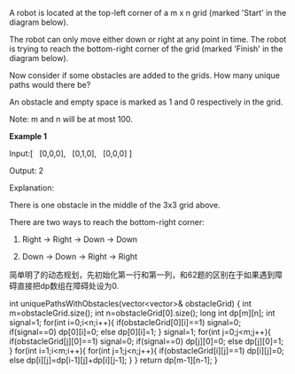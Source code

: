 A robot is located at the top-left corner of a m x n grid (marked 'Start' in the diagram below).

The robot can only move either down or right at any point in time. The robot is trying to reach the bottom-right corner of the grid (marked 'Finish' in the diagram below).

Now consider if some obstacles are added to the grids. How many unique paths would there be?

An obstacle and empty space is marked as 1 and 0 respectively in the grid.

Note: m and n will be at most 100.

**Example 1**

Input:[
  [0,0,0],
  [0,1,0],
  [0,0,0]
]

Output: 2

Explanation:

There is one obstacle in the middle of the 3x3 grid above.

There are two ways to reach the bottom-right corner:

1. Right -> Right -> Down -> Down

2. Down -> Down -> Right -> Right

简单明了的动态规划，先初始化第一行和第一列，和62题的区别在于如果遇到障碍直接把dp数组在障碍处设为0.

int uniquePathsWithObstacles(vector<vector<int>>& obstacleGrid) {
        int m=obstacleGrid.size();
        int n=obstacleGrid[0].size();
        long int dp[m][n];
        int signal=1;
        for(int i=0;i<n;i++){
            if(obstacleGrid[0][i]==1)
                signal=0;
            if(signal==0)
                dp[0][i]=0;
            else
                dp[0][i]=1;
        }
        signal=1;
        for(int j=0;j<m;j++){
            if(obstacleGrid[j][0]==1)
                signal=0;
            if(signal==0)
                dp[j][0]=0;
            else
                dp[j][0]=1;
        }
        for(int i=1;i<m;i++){
            for(int j=1;j<n;j++){
                if(obstacleGrid[i][j]==1)
                    dp[i][j]=0;
                else
                    dp[i][j]=dp[i-1][j]+dp[i][j-1];
            }
        }
        return dp[m-1][n-1];
    }
